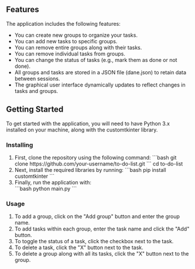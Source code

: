 ## Features

The application includes the following features:
- You can create new groups to organize your tasks.
- You can add new tasks to specific groups.
- You can remove entire groups along with their tasks.
- You can remove individual tasks from groups.
- You can change the status of tasks (e.g., mark them as done or not done).
- All groups and tasks are stored in a JSON file (dane.json) to retain data between sessions.
- The graphical user interface dynamically updates to reflect changes in tasks and groups.


## Getting Started

To get started with the application, you will need to have Python 3.x installed on your machine, along with the customtkinter library.

### Installing

<ol>
  <li>
    First, clone the repository using the following command:
    ```bash
    git clone https://github.com/your-username/to-do-list.git
    ```
    cd to-do-list

  </li>
  
  <li>
    Next, install the required libraries by running:
    ```bash
    pip install customtkinter
    ```
  </li>
  
  <li>
    Finally, run the application with:
  </li>
    ```bash
    python main.py
    ```
</ol>

### Usage

<ol>
  <li> To add a group, click on the "Add group" button and enter the group name.</li>
  <li> To add tasks within each group, enter the task name and click the "Add" button.</li>
  <li> To toggle the status of a task, click the checkbox next to the task.</li>
  <li> To delete a task, click the "X" button next to the task.</li>
  <li> To delete a group along with all its tasks, click the "X" button next to the group.</li>
</ol>

